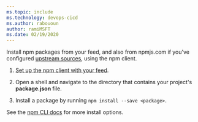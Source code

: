 ```yaml
---
ms.topic: include
ms.technology: devops-cicd
ms.author: rabououn
author: ramiMSFT
ms.date: 02/19/2020
---
```


Install npm packages from your feed, and also from npmjs.com if you've configured [upstream sources](../../npm/upstream-sources.md), using the npm client.

1. [Set up the npm client with your feed](../../npm/npmrc.md).

1. Open a shell and navigate to the directory that contains your project's **package.json** file.

1. Install a package by running `npm install --save <package>`.

See the [npm CLI docs](https://docs.npmjs.com/cli/install) for more install options.
